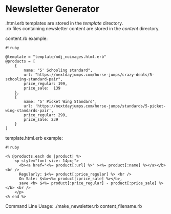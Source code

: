 # Newsletter Generator
.html.erb templates are stored in the *template* directory.  
.rb files containing newsletter content are stored in the *content* directory.

content.rb example:

```
#!ruby

@template = "template/ndj_noimages.html.erb"
@products = [
    {
        name: "5' Schooling standard",
        url: "https://nextdayjumps.com/horse-jumps/crazy-deals/5-schooling-standard-pair",
        price_regular: 199,
        price_sale:  139
    },
    {
        name: "5' Picket Wing Standard",
        url: 'https://nextdayjumps.com/horse-jumps/standards/5-picket-wing-standards-pair',
        price_regular: 299,
        price_sale: 239
    }
]
```


template.html.erb example:

```
#!ruby

<% @products.each do |product| %>
    <p style="font-size: 14px;">
      <b><a href="<%= product[:url] %>" ><%= product[:name] %></a></b> <br />
      Regularly: $<%= product[:price_regular] %> <br />
      On Sale: $<b><%= product[:price_sale] %></b>,
      save <b> $<%= product[:price_regular] - product[:price_sale] %></b> <br />
    </p>
<% end %>
```


Command Line Usage: ./make_newsletter.rb content_filename.rb